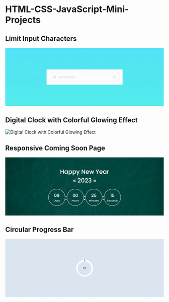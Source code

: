 # HTML-CSS-JavaScript-Mini-Projects

## Limit Input Characters
![Limit Input Characters](./Limit%20Input%20Characters/Limit%20Input%20Characters.gif)

## Digital Clock with Colorful Glowing Effect
![Digital Clock with Colorful Glowing Effect](./Digital%20Clock%20with%20Colorful%20Glowing%20Effect/Digital%20Clock%20with%20Colorful%20Glowing%20Effect.gif)

## Responsive Coming Soon Page
![Responsive Coming Soon Page](/Responsive%20Coming%20Soon%20Page/coming%20soon.gif)
<br/>
## Circular Progress Bar <br/>
![Circular Progress Bar](/Circular%20Progress%20Bar/Circular%20Progress%20Bar.gif)
